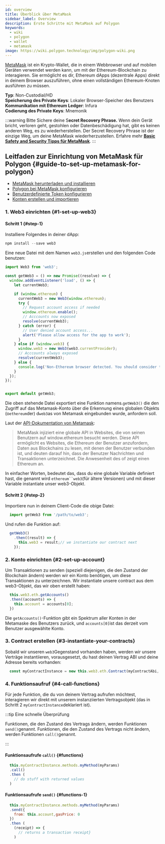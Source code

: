 ```yaml
---
id: overview
title: Überblick über MetaMask
sidebar_label: Overview
description: Erste Schritte mit MetaMask auf Polygon
keywords:
  - wiki
  - polygon
  - wallet
  - metamask
image: https://wiki.polygon.technology/img/polygon-wiki.png
---
```


[MetaMask](https://metamask.io/) ist ein Krypto-Wallet, die in einem Webbrowser und auf mobilen Geräten verwendet werden kann, um mit der Ethereum-Blockchain zu interagieren. Sie ermöglicht es dir, Ethereum dApps (dezentrale Apps) direkt in deinem Browser auszuführen, ohne einen vollständigen Ethereum-Knoten ausführen zu müssen.

**Typ**: Non-Custodial/HD <br/>
**Speicherung des Private Keys**: Lokaler Browser-Speicher des Benutzers<br/>
**Kommunikation mit Ethereum Ledger**: Infura <br/>
**Codierung des Private Keys**: Mnemonik<br/>

:::warning
Bitte Sichere deine S**ecret Recovery Phrase.** Wenn dein Gerät bricht, verloren geht, gestohlen oder Datenbeschädigung hat, gibt es keinen anderen Weg, es zu wiederherstellen. Der Secret Recovery Phrase ist der einzige Weg, um deine MetaMask wiederherzustellen. Erfahre mehr **[<ins>Basic Safety and Security Tipps für MetaMask</ins>](https://metamask.zendesk.com/hc/en-us/articles/360015489591-Basic-Safety-and-Security-Tips-for-MetaMask)**.
:::

## Leitfaden zur Einrichtung von MetaMask für Polygon {#guide-to-set-up-metamask-for-polygon}

* [MetaMask herunterladen und installieren](/develop/metamask/tutorial-metamask.md)
* [Polygon bei MetaMask konfigurieren](/develop/metamask/config-polygon-on-metamask.md)
* [Benutzerdefinierte Token konfigurieren](/develop/metamask/custom-tokens.md)
* [Konten erstellen und importieren](/develop/metamask/multiple-accounts.md)

### 1. Web3 einrichten {#1-set-up-web3}

#### Schritt 1 {#step-1}

Installiere Folgendes in deiner dApp:

  ```javascript
  npm install --save web3
  ```

Eine neue Datei mit dem Namen `web3.js`erstellen und den folgenden Code benutzen:

  ```javascript
  import Web3 from 'web3';

  const getWeb3 = () => new Promise((resolve) => {
    window.addEventListener('load', () => {
      let currentWeb3;

      if (window.ethereum) {
        currentWeb3 = new Web3(window.ethereum);
        try {
          // Request account access if needed
          window.ethereum.enable();
          // Acccounts now exposed
          resolve(currentWeb3);
        } catch (error) {
          // User denied account access...
          alert('Please allow access for the app to work');
        }
      } else if (window.web3) {
        window.web3 = new Web3(web3.currentProvider);
        // Acccounts always exposed
        resolve(currentWeb3);
      } else {
        console.log('Non-Ethereum browser detected. You should consider trying MetaMask!');
      }
    });
  });


  export default getWeb3;
  ```

Die oben stehende Datei exportiert eine Funktion namens.`getWeb3()` die den Zugriff auf das Metamask-Konto über die Erkennung eines globalen Objekts (o`ethereum`der) d`web3`as von Metamask eingebunden wurde, anfordern soll.

Laut der [API-Dokumentation von Metamask](https://docs.metamask.io/guide/ethereum-provider.html#upcoming-provider-changes):

> MetaMask injiziert eine globale API in Websites, die von seinen Benutzern auf window.ethereum besucht werden. Diese API ermöglicht es Websites, die Ethereum der Benutzer anzufordern, Daten aus Blockchains zu lesen, mit denen der Benutzer verbunden ist, und deuten darauf hin, dass der Benutzer Nachrichten und Transaktionen unterzeichnet. Die Anwesenheit des of zeigt einen Ethereum an.

In einfacher Worten, bedeutet das, dass du eine globale Variable definiert hast, die genannt wird `ethereum``web3`(für ältere Versionen) und mit dieser Variable instantiate unser web3-Objekt.

#### Schritt 2 {#step-2}

Importiere nun in deinem Client-Code die obige Datei:

```js
  import getWeb3 from '/path/to/web3';
```

Und rufen die Funktion auf:

```js
  getWeb3()
    .then((result) => {
      this.web3 = result;// we instantiate our contract next
    });
```

### 2. Konto einrichten {#2-set-up-account}

Um Transaktionen zu senden (speziell diejenigen, die den Zustand der Blockchain ändern) werden wir ein Konto benötigen, um diese Transaktionen zu unterzeichnen. Wir instantiate unsere contract aus dem web3-Objekt, das wir oben erstellt haben:

```js
  this.web3.eth.getAccounts()
  .then((accounts) => {
    this.account = accounts[0];
  })
```

Die `getAccounts()`-Funktion gibt ein Spektrum aller Konten in der Metamaske des Benutzers zurück, und `accounts[0]`ist das derzeit vom Benutzer ausgewählte Konto.

### 3. Contract erstellen {#3-instantiate-your-contracts}

Sobald wir unseren `web3`Gegenstand vorhanden haben, werden wir unsere Verträge instantiieren, vorausgesetzt, du hast deinen Vertrag ABI und deine Adresse bereits vorhanden:

```js
  const myContractInstance = new this.web3.eth.Contract(myContractAbi, myContractAddress)
```

### 4. Funktionsaufruf {#4-call-functions}

Für jede Funktion, die du von deinem Vertrag aufrufen möchtest, interagieren wir direkt mit unserem instanziierten Vertragsobjekt (das in Schritt 2 `myContractInstance`deklariert ist).

:::tip Eine schnelle Überprüfung

Funktionen, die den Zustand des Vertrags ändern, werden Funktionen `send()`genannt. Funktionen, die den Zustand des Vertrags nicht ändern, werden Funktionen `call()`genannt.

:::

#### Funktionsaufrufe `call()` {#functions}

```js
  this.myContractInstance.methods.myMethod(myParams)
  .call()
  .then (
    // do stuff with returned values
  )
```

#### Funktionsaufrufe `send()` {#functions-1}

```js
  this.myContractInstance.methods.myMethod(myParams)
  .send({
    from: this.account,gasPrice: 0
  })
  .then (
    (receipt) => {
      // returns a transaction receipt}
    )
```
